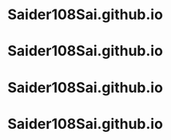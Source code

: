 # Saider108Sai.github.io

# Saider108Sai.github.io

# Saider108Sai.github.io

# Saider108Sai.github.io
